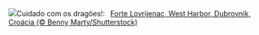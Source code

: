 ![](https://www.bing.com/th?id=OHR.DubrovnikHarbor_PT-BR0322375013_UHD.jpg&w=1000)Cuidado com os dragões!:&nbsp;&ensp;[Forte Lovrijenac, West Harbor, Dubrovnik, Croácia (© Benny Marty/Shutterstock)](https://www.bing.com/th?id=OHR.DubrovnikHarbor_PT-BR0322375013_UHD.jpg)
<br><br/>
